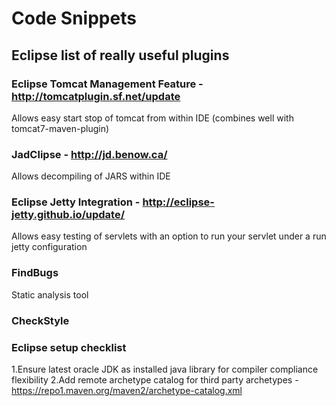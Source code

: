 # Code Snippets



## Eclipse list of really useful plugins

### Eclipse Tomcat Management Feature - http://tomcatplugin.sf.net/update
Allows easy start stop of tomcat from within IDE (combines well with tomcat7-maven-plugin)
### JadClipse - http://jd.benow.ca/
Allows decompiling of JARS within IDE
### Eclipse Jetty Integration - http://eclipse-jetty.github.io/update/
Allows easy testing of servlets with an option to run your servlet under a run jetty configuration

### FindBugs
Static analysis tool
### CheckStyle

### Eclipse setup checklist
1.Ensure latest oracle JDK as installed java library for compiler compliance flexibility
2.Add remote archetype catalog for third party archetypes - https://repo1.maven.org/maven2/archetype-catalog.xml
